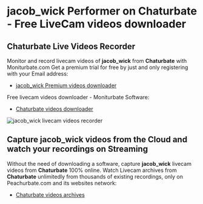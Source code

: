 # jacob_wick Performer on Chaturbate - Free LiveCam videos downloader

## Chaturbate Live Videos Recorder

Monitor and record livecam videos of **jacob_wick** from **Chaturbate** with Moniturbate.com
Get a premium trial for free by just and only registering with your Email address:
* [jacob_wick Premium videos downloader](https://moniturbate.com/request-demo-licence-key.html)

Free livecam videos downloader - Moniturbate Software:
* [Chaturbate videos downloader](https://moniturbate.com/moniturbate-download-software.html)

![jacob_wick livecam videos recorder](https://peachurnet.com/templates/moniturbate-software.png)


## Capture jacob_wick videos from the Cloud and watch your recordings on Streaming

Without the need of downloading a software, capture **jacob_wick** livecam videos from **Chaturbate** 100% online.
Watch Livecam archives from **Chaturbate** unlimitedly from thousands of existing recordings, only on Peachurbate.com and its websites network:
* [Chaturbate videos archives](https://peachurnet.com/)